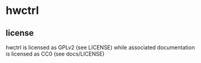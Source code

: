 # hwctrl

## license
hwctrl is licensed as GPLv2 (see LICENSE) while associated documentation is licensed as CC0 (see docs/LICENSE)
